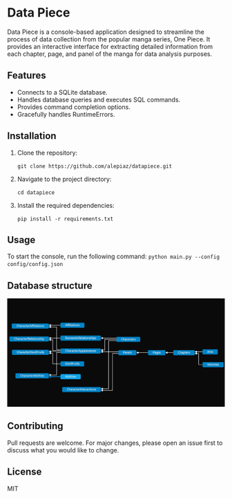 # Data Piece

Data Piece is a console-based application designed to streamline the process of data collection from the popular manga series, One Piece. It provides an interactive interface for extracting detailed information from each chapter, page, and panel of the manga for data analysis purposes.

## Features

- Connects to a SQLite database.
- Handles database queries and executes SQL commands.
- Provides command completion options.
- Gracefully handles RuntimeErrors.

## Installation

1. Clone the repository:
    ```
    git clone https://github.com/alepiaz/datapiece.git
    ```
2. Navigate to the project directory:
    ```
    cd datapiece
    ```
3. Install the required dependencies:
    ```
    pip install -r requirements.txt
    ```

## Usage

To start the console, run the following command:
`python main.py --config config/config.json`

## Database structure
![ERM](src/erd.png?raw=True)


## Contributing

Pull requests are welcome. For major changes, please open an issue first to discuss what you would like to change.

## License

MIT

